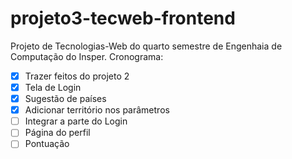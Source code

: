 # projeto3-tecweb-frontend

Projeto de Tecnologias-Web do quarto semestre de Engenhaia de Computação do Insper.
Cronograma:
- [x]  Trazer feitos do projeto 2
- [x]  Tela de Login
- [x]  Sugestão de países
- [x]  Adicionar território nos parâmetros
- [ ]  Integrar a parte do Login
- [ ]  Página do perfil
- [ ]  Pontuação

